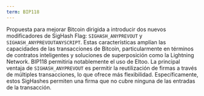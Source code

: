```yaml
---
term: BIP118
---
```


Propuesta para mejorar Bitcoin dirigida a introducir dos nuevos modificadores de SigHash Flag: `SIGHASH_ANYPREVOUT` y `SIGHASH_ANYPREVOUTANYSCRIPT`. Estas características amplían las capacidades de las transacciones de Bitcoin, particularmente en términos de contratos inteligentes y soluciones de superposición como la Lightning Network. BIP118 permitiría notablemente el uso de Eltoo. La principal ventaja de `SIGHASH_ANYPREVOUT` es permitir la reutilización de firmas a través de múltiples transacciones, lo que ofrece más flexibilidad. Específicamente, estos SigHashes permiten una firma que no cubre ninguna de las entradas de la transacción.